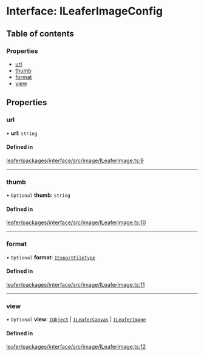 # Interface: ILeaferImageConfig

## Table of contents

### Properties

- [url](ILeaferImageConfig.md#url)
- [thumb](ILeaferImageConfig.md#thumb)
- [format](ILeaferImageConfig.md#format)
- [view](ILeaferImageConfig.md#view)

## Properties

### url

• **url**: `string`

#### Defined in

[leafer/packages/interface/src/image/ILeaferImage.ts:9](https://github.com/leaferjs/leafer/blob/0c6b9de/packages/interface/src/image/ILeaferImage.ts#L9)

___

### thumb

• `Optional` **thumb**: `string`

#### Defined in

[leafer/packages/interface/src/image/ILeaferImage.ts:10](https://github.com/leaferjs/leafer/blob/0c6b9de/packages/interface/src/image/ILeaferImage.ts#L10)

___

### format

• `Optional` **format**: [`IExportFileType`](../modules.md#iexportfiletype)

#### Defined in

[leafer/packages/interface/src/image/ILeaferImage.ts:11](https://github.com/leaferjs/leafer/blob/0c6b9de/packages/interface/src/image/ILeaferImage.ts#L11)

___

### view

• `Optional` **view**: [`IObject`](IObject.md) \| [`ILeaferCanvas`](ILeaferCanvas.md) \| [`ILeaferImage`](ILeaferImage.md)

#### Defined in

[leafer/packages/interface/src/image/ILeaferImage.ts:12](https://github.com/leaferjs/leafer/blob/0c6b9de/packages/interface/src/image/ILeaferImage.ts#L12)

